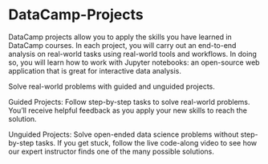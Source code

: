 # DataCamp-Projects

DataCamp projects allow you to apply the skills you have learned in DataCamp courses. In each project, you will carry out an end-to-end analysis on real-world tasks using real-world tools and workflows. In doing so, you will learn how to work with Jupyter notebooks: an open-source web application that is great for interactive data analysis.

Solve real-world problems with guided and unguided projects.

Guided Projects: Follow step-by-step tasks to solve real-world problems. You’ll receive helpful feedback as you apply your new skills to reach the solution.

Unguided Projects: Solve open-ended data science problems without step-by-step tasks. If you get stuck, follow the live code-along video to see how our expert instructor finds one of the many possible solutions.

